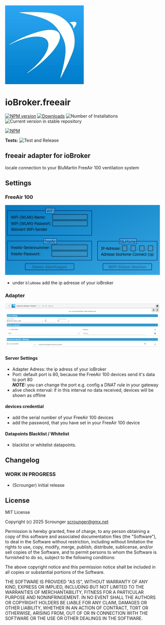 ![Logo](admin/freeair.png)

# ioBroker.freeair

[![NPM version](https://img.shields.io/npm/v/iobroker.freeair.svg)](https://www.npmjs.com/package/iobroker.freeair)
[![Downloads](https://img.shields.io/npm/dm/iobroker.freeair.svg)](https://www.npmjs.com/package/iobroker.freeair)
![Number of Installations](https://iobroker.live/badges/freeair-installed.svg)
![Current version in stable repository](https://iobroker.live/badges/freeair-stable.svg)

[![NPM](https://nodei.co/npm/iobroker.freeair.png?downloads=true)](https://nodei.co/npm/iobroker.freeair/)

**Tests:** ![Test and Release](https://github.com/Scrounger/ioBroker.freeair/workflows/Test%20and%20Release/badge.svg)

## freeair adapter for ioBroker

locale connection to your BluMartin FreeAir 100 ventilation system

## Settings

### FreeAir 100

![image info](./doc/freeair_config.png)

- under `bluHome` add the ip adresse of your ioBroker

### Adapter

![image info](./doc/adapter_config.png)

#### Server Settings

- Adapter Adress: the ip adress of your ioBroker
- Port: default port is 80, because the FreeAir 100 devices send it's data to port 80<br>**_NOTE:_** you can change the port e.g. config a DNAT rule in your gateway
- alive check interval: if in this interval no data received, devices will be shown as offline

#### devices credential

- add the serial number of your FreeAir 100 devices
- add the password, that you have set in your FreeAir 100 device

#### Datapoints Blacklist / Whitelist

- blacklist or whitelist datapoints.

## Changelog

<!--
	Placeholder for the next version (at the beginning of the line):
	### **WORK IN PROGRESS**
-->

### **WORK IN PROGRESS**

- (Scrounger) initial release

## License

MIT License

Copyright (c) 2025 Scrounger <scrounger@gmx.net>

Permission is hereby granted, free of charge, to any person obtaining a copy
of this software and associated documentation files (the "Software"), to deal
in the Software without restriction, including without limitation the rights
to use, copy, modify, merge, publish, distribute, sublicense, and/or sell
copies of the Software, and to permit persons to whom the Software is
furnished to do so, subject to the following conditions:

The above copyright notice and this permission notice shall be included in all
copies or substantial portions of the Software.

THE SOFTWARE IS PROVIDED "AS IS", WITHOUT WARRANTY OF ANY KIND, EXPRESS OR
IMPLIED, INCLUDING BUT NOT LIMITED TO THE WARRANTIES OF MERCHANTABILITY,
FITNESS FOR A PARTICULAR PURPOSE AND NONINFRINGEMENT. IN NO EVENT SHALL THE
AUTHORS OR COPYRIGHT HOLDERS BE LIABLE FOR ANY CLAIM, DAMAGES OR OTHER
LIABILITY, WHETHER IN AN ACTION OF CONTRACT, TORT OR OTHERWISE, ARISING FROM,
OUT OF OR IN CONNECTION WITH THE SOFTWARE OR THE USE OR OTHER DEALINGS IN THE
SOFTWARE.

